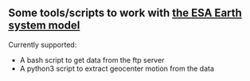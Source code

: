 ## Some tools/scripts to work with [the ESA Earth system model](http://www.gfz-potsdam.de/en/section/earth-system-modelling/services/esa-esm/)


Currently supported:
* A bash script to get data from the ftp server
* A python3 script to extract geocenter motion from the data

